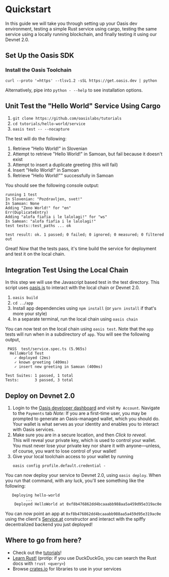 # Quickstart

In this guide we will take you through setting up your Oasis dev environment, testing a simple Rust service using cargo, testing the same service using a locally running blockchain, and finally testing it using our Devnet 2.0.

## Set Up the Oasis SDK

### Install the Oasis Toolchain

```
curl --proto '=https' --tlsv1.2 -sSL https://get.oasis.dev | python
```

Alternatively, pipe into `python - --help` to see installation options.

## Unit Test the "Hello World" Service Using Cargo

1. `git clone https://github.com/oasislabs/tutorials`
2. `cd tutorials/hello-world/service`
3. `oasis test -- --nocapture`

The test will do the following:

1. Retrieve "Hello World!" in Slovenian
2. Attempt to retrieve "Hello World!" in Samoan, but fail because it doesn't exist
3. Attempt to insert a duplicate greeting (this will fail)
4. Insert "Hello World!" in Samoan
5. Retrieve "Hello World!"" successfully in Samoan

You should see the following console output:

```
running 1 test
In Slovenian: "Pozdravljen, svet!"
In Samoan: None
Adding "Zeno World!" for "en"
Err(DuplicateEntry)
Adding "alofa fiafia i le lalolagi!" for "ws"
In Samoan: "alofa fiafia i le lalolagi!"
test tests::test_paths ... ok

test result: ok. 1 passed; 0 failed; 0 ignored; 0 measured; 0 filtered out
```

Great!
Now that the tests pass, it's time build the service for deployment and test it on the local chain.

## Integration Test Using the Local Chain

In this step we will use the Javascript based test in the test directory.
This script uses [oasis.js](https://github.com/oasislabs/oasis.js) to interact with the local chain or Devnet 2.0.

1. `oasis build`
2. `cd ../app`
3. Install app dependencies using `npm install` (or `yarn install` if that's more your style)
4. In a separate terminal, run the local chain using `oasis chain`

You can now test on the local chain using `oasis test`.
Note that the `app` tests will run when in a subdirectory of `app`. You will see the following output,

```
 PASS  test/service.spec.ts (5.965s)
  HelloWorld Test
    ✓ deployed (2ms)
    ✓ known greeting (409ms)
    ✓ insert new greeting in Samoan (400ms)

Test Suites: 1 passed, 1 total
Tests:       3 passed, 3 total
```

## Deploy on Devnet 2.0

1. Login to the [Oasis developer dashboard](https://dashboard.oasiscloud.io) and visit `My Account`. Navigate to the `Payments` tab
   _Note:_ If you are a first-time user, you may be prompted to generate an Oasis-managed wallet, which you should do.
   Your wallet is what serves as your identity and enables you to interact with Oasis services.
2. Make sure you are in a secure location, and then *Click to reveal*.  
   This will reveal your private key, which is used to control your wallet.
   You must never lose your private key nor share it with anyone—unless, of course, you want to lose control of your wallet!
3. Give your local toolchain access to your wallet by running
   ```
   oasis config profile.default.credential -
   ```

You can now deploy your service to Devnet 2.0, using `oasis deploy`.
When you run that command, with any luck, you'll see something like the following:

```
   Deploying hello-world
         ...
    Deployed HelloWorld at 0xf8b476862dd4bcaaabb988aa5a459d95e319ac0e
```

You can now point an app at `0xf8b476862dd4bcaaabb988aa5a459d95e319ac0e` using the client's [Service.at](https://oasis-labs-oasis-client.readthedocs-hosted.com/en/latest/service.html#service-at) constructor and interact with the spiffy decentralized backend you just deployed!

## Where to go from here?

- Check out the [tutorials](/tutorials/ballot)!
- [Learn Rust!](https://doc.rust-lang.org/book/) (protip: if you use DuckDuckGo, you can search the Rust docs with `!rust <query>`)
- Browse [crates.io](https://crates.io) for libraries to use in your services
